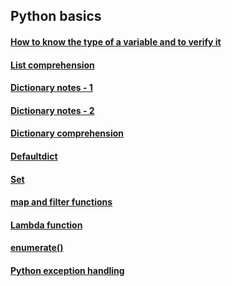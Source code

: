 ## Python basics

#### [How to know the type of a variable and to verify it](https://nbviewer.jupyter.org/github/jeswingeorge/Python-DS-notes/blob/master/Miscellaneous/to%20find%20and%20verify%20type%20of%20a%20variable.ipynb)

#### [List comprehension](https://nbviewer.jupyter.org/github/jeswingeorge/Python-DS-notes/blob/master/Miscellaneous/List_comprehension.ipynb)

#### [Dictionary notes - 1](https://nbviewer.jupyter.org/github/jeswingeorge/Data-Analytics-Notes/blob/master/Python%20programming%20basics/Dictionary/Dictionary.ipynb)

#### [Dictionary notes - 2](https://nbviewer.jupyter.org/github/jeswingeorge/Data-Analytics-Notes/blob/master/Python%20programming%20basics/Dictionary/Dictionary%20methods%20and%20functions%20.ipynb)

#### [Dictionary comprehension](https://nbviewer.jupyter.org/github/jeswingeorge/Python-DS-notes/blob/master/Miscellaneous/Dictionary%20comprehension.ipynb)

#### [Defaultdict](https://nbviewer.jupyter.org/github/jeswingeorge/Data-Analytics-Notes/blob/master/Python%20programming%20basics/Defaultdict.ipynb)

#### [Set](https://nbviewer.jupyter.org/github/jeswingeorge/Data-Analytics-Notes/blob/master/Python%20programming%20basics/Set/Set.ipynb)

#### [map and filter functions](https://nbviewer.jupyter.org/github/jeswingeorge/Data-Analytics-Notes/blob/master/Python%20programming%20basics/List/Map%20and%20filter.ipynb)

#### [Lambda function](https://nbviewer.jupyter.org/github/jeswingeorge/Data-Analytics-Notes/blob/master/Python%20programming%20basics/Python%20Lambda%20function.ipynb)

#### [enumerate()](https://nbviewer.jupyter.org/github/jeswingeorge/Data-Analytics-Notes/blob/master/Python%20programming%20basics/python%20enumerate%28%29.ipynb)

#### [Python exception handling](https://nbviewer.jupyter.org/github/jeswingeorge/Python-DS-notes/blob/master/Referred%20Blogs%20notes/Python-notes/exception_handling.ipynb)

